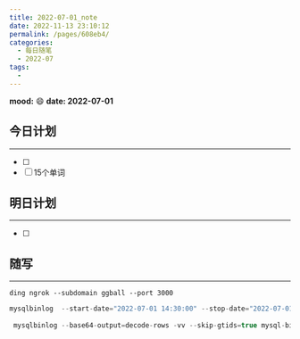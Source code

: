 ```yaml
---
title: 2022-07-01_note
date: 2022-11-13 23:10:12
permalink: /pages/608eb4/
categories:
  - 每日随笔
  - 2022-07
tags:
  - 
---
```

**mood:** :smile:  									**date: 2022-07-01**  
## 今日计划  
------
- [ ]  
- [ ]  15个单词
## 明日计划  
------
- [ ]  
## 随写 
------

```
ding ngrok --subdomain ggball --port 3000
```

```csharp
mysqlbinlog  --start-date="2022-07-01 14:30:00" --stop-date="2022-07-01 16:50:00"  mysql-bin.000006 -d db1  > db1.sql      //选择时间范围导出
    
 mysqlbinlog --base64-output=decode-rows -vv --skip-gtids=true mysql-bin.000006 >  D:\mysql-bin001617.sql
```
